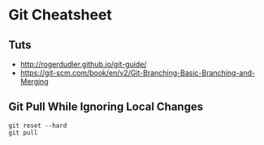 # Git Cheatsheet

## Tuts

- http://rogerdudler.github.io/git-guide/
- https://git-scm.com/book/en/v2/Git-Branching-Basic-Branching-and-Merging

## Git Pull While Ignoring Local Changes

    git reset --hard
    git pull
